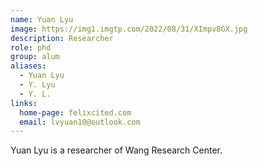 ```yaml
---
name: Yuan Lyu
image: https://img1.imgtp.com/2022/08/31/XImpv8GX.jpg
description: Researcher
role: phd
group: alum
aliases:
  - Yuan Lyu
  - Y. Lyu
  - Y. L.
links:
  home-page: felixcited.com
  email: lvyuan10@outlook.com
---
```


Yuan Lyu is a researcher of Wang Research Center.